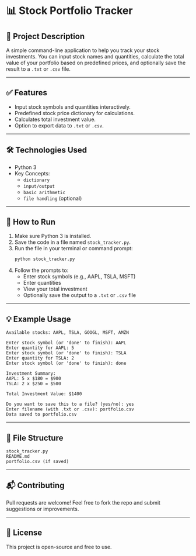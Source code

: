 
# 📊 Stock Portfolio Tracker

## 🧾 Project Description

A simple command-line application to help you track your stock investments. You can input stock names and quantities, calculate the total value of your portfolio based on predefined prices, and optionally save the result to a `.txt` or `.csv` file.

---

## ✅ Features

- Input stock symbols and quantities interactively.
- Predefined stock price dictionary for calculations.
- Calculates total investment value.
- Option to export data to `.txt` or `.csv`.

---

## 🛠️ Technologies Used

- Python 3
- Key Concepts:
  - `dictionary`
  - `input/output`
  - `basic arithmetic`
  - `file handling` (optional)

---

## 🚀 How to Run

1. Make sure Python 3 is installed.
2. Save the code in a file named `stock_tracker.py`.
3. Run the file in your terminal or command prompt:
   ```bash
   python stock_tracker.py
   ```
4. Follow the prompts to:
   - Enter stock symbols (e.g., AAPL, TSLA, MSFT)
   - Enter quantities
   - View your total investment
   - Optionally save the output to a `.txt` or `.csv` file

---

## 💡 Example Usage

```text
Available stocks: AAPL, TSLA, GOOGL, MSFT, AMZN

Enter stock symbol (or 'done' to finish): AAPL
Enter quantity for AAPL: 5
Enter stock symbol (or 'done' to finish): TSLA
Enter quantity for TSLA: 2
Enter stock symbol (or 'done' to finish): done

Investment Summary:
AAPL: 5 x $180 = $900
TSLA: 2 x $250 = $500

Total Investment Value: $1400

Do you want to save this to a file? (yes/no): yes
Enter filename (with .txt or .csv): portfolio.csv
Data saved to portfolio.csv
```

---

## 📂 File Structure

```
stock_tracker.py
README.md
portfolio.csv (if saved)
```

---

## 📬 Contributing

Pull requests are welcome! Feel free to fork the repo and submit suggestions or improvements.

---

## 📄 License

This project is open-source and free to use.
